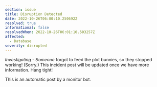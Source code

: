```yaml
---
section: issue
title: Disruption Detected
date: 2022-10-26T06:00:10.250692Z
resolved: true
informational: false
resolvedWhen: 2022-10-26T06:01:10.503257Z
affected:
  - Database
severity: disrupted
---
```

*Investigating* - _Someone_ forgot to feed the plot bunnies, so they stopped working! (Sorry.) This incident post will be updated once we have more information. Hang tight!

This is an automatic post by a monitor bot.
        